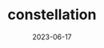 ---
title: "constellation"
cc-type: hashtag
date: 2023-06-17
hashtag: "constellation"
plural: "constellations"
related:
  - Asterism
  - Star
tags:
  - Astronomy
  - Sky
---